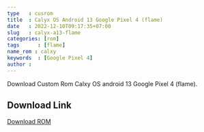 ```yaml
---
type   : cusrom
title  : Calyx OS Android 13 Google Pixel 4 (flame)
date   : 2022-12-10T09:17:35+07:00
slug   : calyx-a13-flame
categories: [rom]
tags      : [flame]
name_rom : calxy
keywords  : [Google Pixel 4]
author :
---
```


Download Custom Rom Calxy OS android 13 Google Pixel 4 (flame).


## Download Link
[Download ROM](https://calyxos.org/install/devices/flame)

